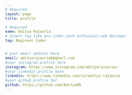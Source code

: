 ```yaml
---
# Required
layout: page
title: profile

# Required
name: Aditya Rajauria
# Insert tag like pro coder,tech enthusiast,web devloper
tag: Beginner Coder


# your email address here
email: adityarajauria6@gmail.com 
#your instagram profile here
instagram: https://www.instagram.com/adityarajauria/
#your linkedin profile here
linkedin: https://www.linkedin.com/in/aditya-rajauria
#your github profile her
github: https://github.com/AdityaR6
---
```

